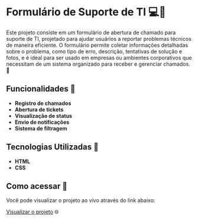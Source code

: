 # Formulário de Suporte de TI 💻🔧

Este projeto consiste em um formulário de abertura de chamado para suporte de TI, projetado para ajudar usuários a reportar problemas técnicos de maneira eficiente. O formulário permite coletar informações detalhadas sobre o problema, como tipo de erro, descrição, tentativas de solução e fotos, e é ideal para ser usado em empresas ou ambientes corporativos que necessitam de um sistema organizado para receber e gerenciar chamados. 🚀

## Funcionalidades 🌟
- **Registro de chamados** 
- **Abertura de tickets** 
- **Visualização de status** 
- **Envio de notificações** 
- **Sistema de filtragem**
  
## Tecnologias Utilizadas 🚀
- **HTML** 
- **CSS**

## Como acessar 🔗

Você pode visualizar o projeto ao vivo através do link abaixo:

[Visualizar o projeto](https://leandro-colares.github.io/formulario-suporte-ti-projeto/) 🌐
